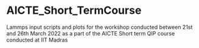 # AICTE_Short_TermCourse
Lammps input scripts and plots for the workshop conducted between 21st and 26th March 2022 as a part of the AICTE Short term QIP course conducted at IIT Madras
